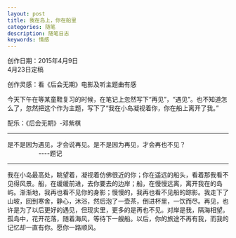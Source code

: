 ```yaml
---
layout: post
title: 我在岛上，你在船里
categories: 随笔
description: 随笔日志
keywords: 情感
---
```


创作日期：2015年4月9日  
4月23日定稿   

创作灵感：看《后会无期》电影及听主题曲有感  

今天下午在等某童鞋复习的时候，在笔记上忽然写下“再见”，“遇见”。也不知道怎么了，忽然把这个作为主题，写下了“我在小岛凝视着你，你在船上离开了我。”   

配乐：《后会无期》-邓紫棋 
* * * * * * * * * * * * * * * * * * * * * * * * *
是不是因为遇见，才会说再见。是不是因为再见，才会再也不见？   
&#160;&#160;&#160;&#160;&#160;&#160;&#160;&#160; &#160;&#160;&#160;&#160;&#160;&#160;&#160;&#160;    ----题记 
* * * * * * * * * * * * * * * * * * * * * * * * *
   

我在小岛最高处，眺望着，凝视着仿佛很近的你；你在遥远的船头，看着那我看不见得风景。船，在缓缓前进，去你要去的边岸；船，在慢慢远离，离开我在的岛屿。渐渐地，我再也看不见你的身影；慢慢的，我再也看不见船的踪影。我走下了山坡，回到寒舍，静心，沐浴，然后泡了一壶茶，倒进杯里，一饮而尽。再见，也许是为了以后更好的遇见，但现实里，更多的是再也不见。对岸是我，隔海相望。孤岛中，花开花落，随着海风，等待下一艘船。以后，你的旅途不再有我，而我的记忆却一直有你。愿你一路顺风。 
